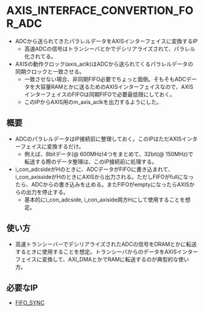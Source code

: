 # AXIS_INTERFACE_CONVERTION_FOR_ADC
* ADCから送られてきたパラレルデータをAXISインターフェイスに変換するIP
    * 高速ADCの信号はトランシーバとかでデシリアライズされて、パラレル化されてる。
* AXISの動作クロック(axis_aclk)はADCから送られてくるパラレルデータの同期クロックと一致させる。
    * 一致させない場合、非同期FIFO必要でちょっと面倒。そもそもADCデータを大容量RAMとかに送るためのAXISインターフェイスなので、AXISインターフェイスのFIFOは同期FIFOで必要最低限にしておく。
    * このIPからAXIS用のm_axis_aclkを出力するようにした。

## 概要
* ADCのパラレルデータはIP接続前に整理しておく。このIPはただAXISインターフェイスに変換するだけ。
    * 例えば、8bitデータ(@ 600MHz)4つをまとめて、32bit(@ 150MHz)で転送する際のデータ整理は、このIP接続前に処理する。
* i_con_adcsideがHのときに、ADCデータがFIFOに書き込まれて、i_con_axissideがHのときにAXISから出力される。ただしFIFOがfullになったら、ADCからの書き込みを止める。またFIFOがemptyになったらAXISからの出力を停止する。
    * 基本的にi_con_adcside, i_con_axiside両方Hにして使用することを想定。

## 使い方
* 高速トランシーバーでデシリアライズされたADCの信号をDRAMとかに転送するときに使用することを想定。トランシーバからのデータをAXISインターフェイスに変換して、AXI_DMAとかでRAMに転送するのが典型的な使い方。

## 必要なIP
* [FIFO_SYNC](https://github.com/sota5460/HDL_Source_Storage/blob/main/fifo/fifo_sync.v)


